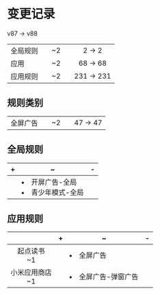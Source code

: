# 变更记录

v87 -> v88

||||||
|-|:-:|:-:|:-:|:-:|
|全局规则||~2||2 -> 2|
|应用||~2||68 -> 68|
|应用规则||~2||231 -> 231|

## 规则类别

||||||
|-|:-:|:-:|:-:|:-:|
|全屏广告||~2||47 -> 47|

## 全局规则

|+|~|-|
|-|-|-|
||<li>开屏广告-全局<li>青少年模式-全局||

## 应用规则

||+|~|-|
|:-:|-|-|-|
|起点读书<br>~1||<li>全屏广告||
|小米应用商店<br>~1||<li>全屏广告-弹窗广告||
